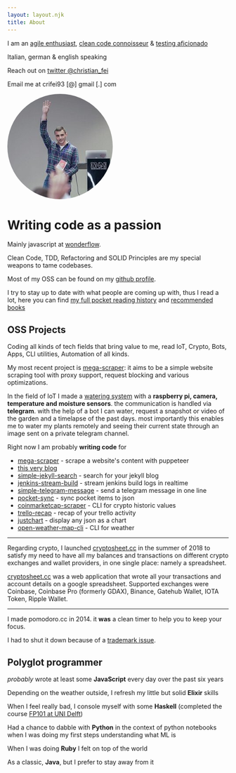 ```yaml
---
layout: layout.njk
title: About
---
```


<!-- <h1 class="title no-anchorify"><span>about</span></h1> -->
<div>

I am an [agile enthusiast](https://en.wikipedia.org/wiki/agile_software_development), [clean code connoisseur](https://blog.cleancoder.com) & [testing aficionado](https://en.wikipedia.org/wiki/test-driven_development)

Italian, german & english speaking

Reach out on [twitter @christian_fei](https://twitter.com/christian_fei)

Email me at crifei93 [@] gmail [.] com

<div class="tac">
  <a href="https://twitter.com/christian_fei">
    <img style="border-radius: 50%;" src="/assets/images/cf3.jpg">
  </a>
</div>

# Writing code as a passion

Mainly javascript at [wonderflow](https://www.wonderflow.co).

Clean Code, TDD, Refactoring and SOLID Principles are my special weapons to tame codebases.

Most of my OSS can be found on my [github profile](https://github.com/christian-fei).

I try to stay up to date with what people are coming up with, thus I read a lot, here you can find [my full pocket reading history](/pocket/) and [recommended books](/books/)

## OSS Projects

Coding all kinds of tech fields that bring value to me, read IoT, Crypto, Bots, Apps, CLI utilities, Automation of all kinds.

My most recent project is [mega-scraper](https://github.com/christian-fei/mega-scraper): it aims to be a simple website scraping tool with proxy support, request blocking and various optimizations.

In the field of IoT I made a [watering system](https://github.com/christian-fei/garden) with a **raspberry pi, camera, temperature and moisture sensors**. the communication is handled via **telegram**. with the help of a bot I can water, request a snapshot or video of the garden and a timelapse of the past days. most importantly this enables me to water my plants remotely and seeing their current state through an image sent on a private telegram channel.

Right now I am probably **writing code** for
- [mega-scraper](https://github.com/christian-fei/mega-scraper) - scrape a website's content with puppeteer
- [this very blog](https://github.com/christian-fei/christian-fei.github.io)
- [simple-jekyll-search](https://github.com/christian-fei/simple-jekyll-search) - search for your jekyll blog
- [jenkins-stream-build](https://github.com/christian-fei/jenkins-stream-build) - stream jenkins build logs in realtime
- [simple-telegram-message](https://github.com/christian-fei/simple-telegram-message) - send a telegram message in one line
- [pocket-sync](https://github.com/christian-fei/pocket-sync) - sync pocket items to json
- [coinmarketcap-scraper](https://github.com/christian-fei/coinmarketcap-scraper) - CLI for crypto historic values
- [trello-recap](https://github.com/christian-fei/trello-recap) - recap of your trello activity
- [justchart](https://github.com/christian-fei/justchart) - display any json as a chart
- [open-weather-map-cli](https://github.com/christian-fei/open-weather-map-cli) - CLI for weather

---

Regarding crypto, I launched [cryptosheet.cc](https://cryptosheet.cc/) in the summer of 2018 to satisfy my need to have all my balances and transactions on different crypto exchanges and wallet providers, in one single place: namely a spreadsheet.

[cryptosheet.cc](https://cryptosheet.cc/) was a web application that wrote all your transactions and account details on a google spreadsheet. Supported exchanges were Coinbase, Coinbase Pro (formerly GDAX), Binance, Gatehub Wallet, IOTA Token, Ripple Wallet.

---

I made pomodoro.cc in 2014. it **was** a clean timer to help you to keep your focus.

I had to shut it down because of a [trademark issue](/posts/2020-02-13-So-Long-and-Thanks-for-All-the-Veggies/).


## Polyglot programmer

*probably* wrote at least some **JavaScript** every day over the past six years

Depending on the weather outside, I refresh my little but solid **Elixir** skills

When I feel really bad, I console myself with some **Haskell** (completed the course [FP101 at UNI Delft](https://www.edx.org/course/introduction-functional-programming-delftx-fp101x-0))

Had a chance to dabble with **Python** in the context of python notebooks when I was doing my first steps understanding what ML is

When I was doing **Ruby** I felt on top of the world

As a classic, **Java**, but I prefer to stay away from it

</div>